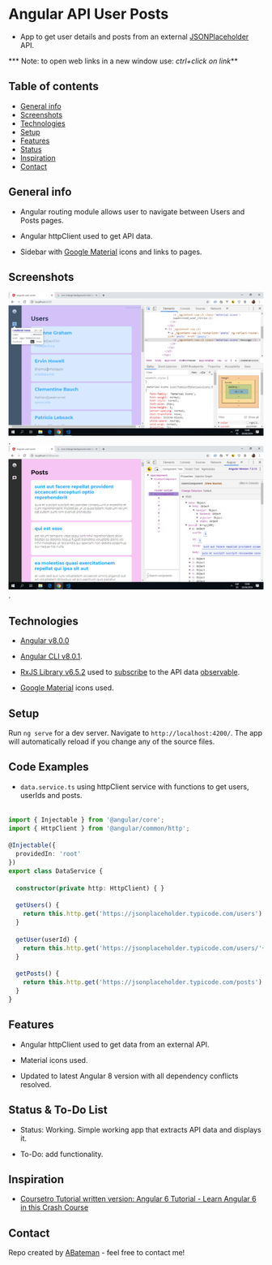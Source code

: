 # Angular API User Posts

* App to get user details and posts from an external [JSONPlaceholder](https://jsonplaceholder.typicode.com) API.

*** Note: to open web links in a new window use: _ctrl+click on link_**

## Table of contents

* [General info](#general-info)
* [Screenshots](#screenshots)
* [Technologies](#technologies)
* [Setup](#setup)
* [Features](#features)
* [Status](#status)
* [Inspiration](#inspiration)
* [Contact](#contact)

## General info

* Angular routing module allows user to navigate between Users and Posts pages.

* Angular httpClient used to get API data.

* Sidebar with [Google Material](https://material.io/) icons and links to pages.

## Screenshots

![Example screenshot](./img/users.png).
![Example screenshot](./img/posts.png).

## Technologies

* [Angular v8.0.0](https://angular.io/)

* [Angular CLI v8.0.1](https://cli.angular.io/).

* [RxJS Library v6.5.2](https://angular.io/guide/rx-library) used to [subscribe](http://reactivex.io/documentation/operators/subscribe.html) to the API data [observable](http://reactivex.io/documentation/observable.html).

* [Google Material](https://material.io/) icons used.

## Setup

Run `ng serve` for a dev server. Navigate to `http://localhost:4200/`. The app will automatically reload if you change any of the source files.

## Code Examples

* `data.service.ts` using httpClient service with functions to get users, userIds and posts.

```typescript

import { Injectable } from '@angular/core';
import { HttpClient } from '@angular/common/http';

@Injectable({
  providedIn: 'root'
})
export class DataService {

  constructor(private http: HttpClient) { }

  getUsers() {
    return this.http.get('https://jsonplaceholder.typicode.com/users')
  }

  getUser(userId) {
    return this.http.get('https://jsonplaceholder.typicode.com/users/'+userId)
  }

  getPosts() {
    return this.http.get('https://jsonplaceholder.typicode.com/posts')
  }
}

```

## Features

* Angular httpClient used to get data from an external API.

* Material icons used.

* Updated to latest Angular 8 version with all dependency conflicts resolved.

## Status & To-Do List

* Status: Working. Simple working app that extracts API data and displays it.

* To-Do: add functionality.

## Inspiration

* [Coursetro Tutorial written version: Angular 6 Tutorial - Learn Angular 6 in this Crash Course](https://coursetro.com/posts/code/154/Angular-6-Tutorial---Learn-Angular-6-in-this-Crash-Course)

## Contact

Repo created by [ABateman](https://www.andrewbateman.org) - feel free to contact me!
